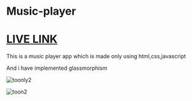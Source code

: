 # Music-player

# [LIVE LINK](https://muthulingamdeveloper.github.io/Music-player/)

This is a music player app which is made only using html,css,javascript

And i have implemented glassmorphism


![toonly2](https://user-images.githubusercontent.com/71803443/133920879-e51a2db2-dd39-4358-aaa3-676de81a75dd.png)



![toon2](https://user-images.githubusercontent.com/71803443/133921020-6d1aae82-5f9a-4ea5-a3ca-359211c8e802.png)
